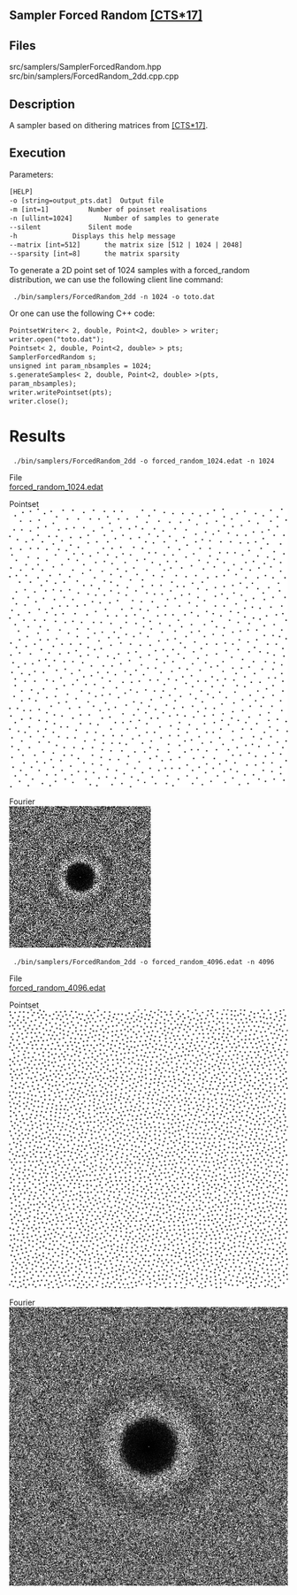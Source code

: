 Sampler Forced Random [[CTS*17]](https://link.springer.com/article/10.1007/s00371-017-1392-7)
------------------------------------------------------------------------------------------------

## Files

src/samplers/SamplerForcedRandom.hpp  
src/bin/samplers/ForcedRandom_2dd.cpp.cpp

## Description


A sampler based on dithering matrices from [[CTS*17]](https://link.springer.com/article/10.1007/s00371-017-1392-7).

## Execution


Parameters:  

	[HELP]
	-o [string=output_pts.dat]	Output file
	-m [int=1]			Number of poinset realisations
	-n [ullint=1024]		Number of samples to generate
	--silent 			Silent mode
	-h 				Displays this help message
	--matrix [int=512] 		the matrix size [512 | 1024 | 2048]
	--sparsity [int=8] 		the matrix sparsity
			

To generate a 2D point set of 1024 samples with a forced_random distribution, we can use the following client line command:

     ./bin/samplers/ForcedRandom_2dd -n 1024 -o toto.dat 

Or one can use the following C++ code:

    
    PointsetWriter< 2, double, Point<2, double> > writer;
    writer.open("toto.dat");
    Pointset< 2, double, Point<2, double> > pts;
    SamplerForcedRandom s;
    unsigned int param_nbsamples = 1024;
    s.generateSamples< 2, double, Point<2, double> >(pts, param_nbsamples);
    writer.writePointset(pts);
    writer.close();
    			

Results
=======

     ./bin/samplers/ForcedRandom_2dd -o forced_random_1024.edat -n 1024 

File  
[forced_random_1024.edat](data/forced_random/forced_random_1024.edat)

Pointset  
[![](data/forced_random/forced_random_1024.png)](data/forced_random/forced_random_1024.png)

Fourier  
[![](data/forced_random/forced_random_1024_fourier.png)](data/forced_random/forced_random_1024_fourier.png)

     ./bin/samplers/ForcedRandom_2dd -o forced_random_4096.edat -n 4096 

File  
[forced_random_4096.edat](data/forced_random/forced_random_4096.edat)

Pointset  
[![](data/forced_random/forced_random_4096.png)](data/forced_random/forced_random_4096.png)

Fourier  
[![](data/forced_random/forced_random_4096_fourier.png)](data/forced_random/forced_random_4096_fourier.png)
